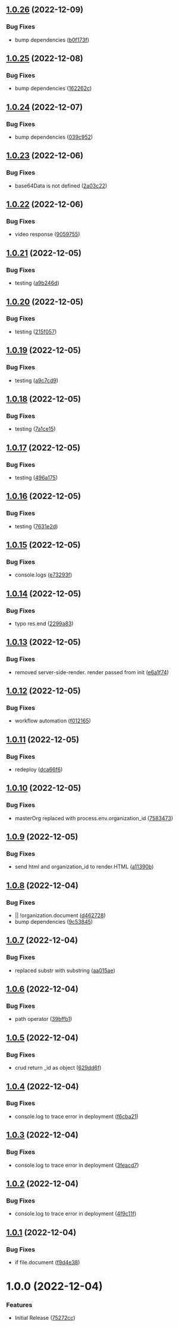 ## [1.0.26](https://github.com/CoCreate-app/CoCreate-file-server/compare/v1.0.25...v1.0.26) (2022-12-09)


### Bug Fixes

* bump dependencies ([b0f173f](https://github.com/CoCreate-app/CoCreate-file-server/commit/b0f173f7053344fb839c142cff6af671419a0760))

## [1.0.25](https://github.com/CoCreate-app/CoCreate-file-server/compare/v1.0.24...v1.0.25) (2022-12-08)


### Bug Fixes

* bump dependencies ([162262c](https://github.com/CoCreate-app/CoCreate-file-server/commit/162262c4a8df2644a7b84b67b54756e99e852309))

## [1.0.24](https://github.com/CoCreate-app/CoCreate-file-server/compare/v1.0.23...v1.0.24) (2022-12-07)


### Bug Fixes

* bump dependencies ([039c952](https://github.com/CoCreate-app/CoCreate-file-server/commit/039c9529171787ff2f6fee40b02f89037a4ad1c2))

## [1.0.23](https://github.com/CoCreate-app/CoCreate-file-server/compare/v1.0.22...v1.0.23) (2022-12-06)


### Bug Fixes

* base64Data is not defined ([2a03c22](https://github.com/CoCreate-app/CoCreate-file-server/commit/2a03c22ed27c9e2c40471a032180017e0511d220))

## [1.0.22](https://github.com/CoCreate-app/CoCreate-file-server/compare/v1.0.21...v1.0.22) (2022-12-06)


### Bug Fixes

* video response ([9059755](https://github.com/CoCreate-app/CoCreate-file-server/commit/905975589082d547b34c6f0a581174e7860c4b36))

## [1.0.21](https://github.com/CoCreate-app/CoCreate-file-server/compare/v1.0.20...v1.0.21) (2022-12-05)


### Bug Fixes

* testing ([a9b246d](https://github.com/CoCreate-app/CoCreate-file-server/commit/a9b246d9ed42395b81ae60b82f19e98025e72a7b))

## [1.0.20](https://github.com/CoCreate-app/CoCreate-file-server/compare/v1.0.19...v1.0.20) (2022-12-05)


### Bug Fixes

* testing ([215f057](https://github.com/CoCreate-app/CoCreate-file-server/commit/215f05757ce6138e9e45df2491b4143416b49c96))

## [1.0.19](https://github.com/CoCreate-app/CoCreate-file-server/compare/v1.0.18...v1.0.19) (2022-12-05)


### Bug Fixes

* testing ([a9c7cd9](https://github.com/CoCreate-app/CoCreate-file-server/commit/a9c7cd98ec6dfb6097b7c57f70f737818478cd5b))

## [1.0.18](https://github.com/CoCreate-app/CoCreate-file-server/compare/v1.0.17...v1.0.18) (2022-12-05)


### Bug Fixes

* testing ([7a1ce15](https://github.com/CoCreate-app/CoCreate-file-server/commit/7a1ce15a12057260eeb9f121fdc21a26ca22df4d))

## [1.0.17](https://github.com/CoCreate-app/CoCreate-file-server/compare/v1.0.16...v1.0.17) (2022-12-05)


### Bug Fixes

* testing ([496a175](https://github.com/CoCreate-app/CoCreate-file-server/commit/496a17513e9c1cc6628fbb056501a015e9dc7c4e))

## [1.0.16](https://github.com/CoCreate-app/CoCreate-file-server/compare/v1.0.15...v1.0.16) (2022-12-05)


### Bug Fixes

* testing ([7631e2d](https://github.com/CoCreate-app/CoCreate-file-server/commit/7631e2de7cb8b617c4abb1f916603f3496fac453))

## [1.0.15](https://github.com/CoCreate-app/CoCreate-file-server/compare/v1.0.14...v1.0.15) (2022-12-05)


### Bug Fixes

* console.logs ([e73293f](https://github.com/CoCreate-app/CoCreate-file-server/commit/e73293fbb50330760a42250b773581527e870bd3))

## [1.0.14](https://github.com/CoCreate-app/CoCreate-file-server/compare/v1.0.13...v1.0.14) (2022-12-05)


### Bug Fixes

* typo res.end ([2299a83](https://github.com/CoCreate-app/CoCreate-file-server/commit/2299a83a7f54b14a6f034cfa54563f090acfc344))

## [1.0.13](https://github.com/CoCreate-app/CoCreate-file-server/compare/v1.0.12...v1.0.13) (2022-12-05)


### Bug Fixes

* removed server-side-render. render passed from init ([e6a1f74](https://github.com/CoCreate-app/CoCreate-file-server/commit/e6a1f745ce9800f2a3721e6e680aec6401d3df43))

## [1.0.12](https://github.com/CoCreate-app/CoCreate-file-server/compare/v1.0.11...v1.0.12) (2022-12-05)


### Bug Fixes

* workflow automation ([f012165](https://github.com/CoCreate-app/CoCreate-file-server/commit/f012165d7f852756b21196b198d52d5a311d1141))

## [1.0.11](https://github.com/CoCreate-app/CoCreate-file-server/compare/v1.0.10...v1.0.11) (2022-12-05)


### Bug Fixes

* redeploy ([dca66f6](https://github.com/CoCreate-app/CoCreate-file-server/commit/dca66f67703f0a8da528a25b6cbd25151e7d9b00))

## [1.0.10](https://github.com/CoCreate-app/CoCreate-file-server/compare/v1.0.9...v1.0.10) (2022-12-05)


### Bug Fixes

* masterOrg replaced with process.env.organization_id ([7583473](https://github.com/CoCreate-app/CoCreate-file-server/commit/75834733dcdd957433f34a2ca1ca33faf766be4a))

## [1.0.9](https://github.com/CoCreate-app/CoCreate-file-server/compare/v1.0.8...v1.0.9) (2022-12-05)


### Bug Fixes

* send html and organization_id to render.HTML ([a11390b](https://github.com/CoCreate-app/CoCreate-file-server/commit/a11390be2c40cdead9eaeab253c11477cafe21f7))

## [1.0.8](https://github.com/CoCreate-app/CoCreate-file-server/compare/v1.0.7...v1.0.8) (2022-12-04)


### Bug Fixes

*  || !organization.document ([d462728](https://github.com/CoCreate-app/CoCreate-file-server/commit/d462728e319d6af3d87487f75b2b12ef6a495255))
* bump dependencies ([9c53845](https://github.com/CoCreate-app/CoCreate-file-server/commit/9c5384510a632fa53a7e569779cfdef2ef51aef2))

## [1.0.7](https://github.com/CoCreate-app/CoCreate-file-server/compare/v1.0.6...v1.0.7) (2022-12-04)


### Bug Fixes

* replaced substr with substring ([aa015ae](https://github.com/CoCreate-app/CoCreate-file-server/commit/aa015ae7366ff8a26c6a9d54cbea004d994f03a9))

## [1.0.6](https://github.com/CoCreate-app/CoCreate-file-server/compare/v1.0.5...v1.0.6) (2022-12-04)


### Bug Fixes

* path operator ([39bffb1](https://github.com/CoCreate-app/CoCreate-file-server/commit/39bffb1bad4e136335dfe051c23eaecd55f203a7))

## [1.0.5](https://github.com/CoCreate-app/CoCreate-file-server/compare/v1.0.4...v1.0.5) (2022-12-04)


### Bug Fixes

* crud return _id as object ([629dd6f](https://github.com/CoCreate-app/CoCreate-file-server/commit/629dd6f9aabf17ba2b41124df9b214768b07508c))

## [1.0.4](https://github.com/CoCreate-app/CoCreate-file-server/compare/v1.0.3...v1.0.4) (2022-12-04)


### Bug Fixes

* console.log to trace error in deployment ([f6cba21](https://github.com/CoCreate-app/CoCreate-file-server/commit/f6cba2155475bb5436e2eba513ee5a2594db78e7))

## [1.0.3](https://github.com/CoCreate-app/CoCreate-file-server/compare/v1.0.2...v1.0.3) (2022-12-04)


### Bug Fixes

* console.log to trace error in deployment ([3feacd7](https://github.com/CoCreate-app/CoCreate-file-server/commit/3feacd78fdd6265d0d5641484775721d7d823146))

## [1.0.2](https://github.com/CoCreate-app/CoCreate-file-server/compare/v1.0.1...v1.0.2) (2022-12-04)


### Bug Fixes

* console.log to trace error in deployment ([4f9c11f](https://github.com/CoCreate-app/CoCreate-file-server/commit/4f9c11f886ad113c008c2464e734d2172dc11ee2))

## [1.0.1](https://github.com/CoCreate-app/CoCreate-file-server/compare/v1.0.0...v1.0.1) (2022-12-04)


### Bug Fixes

* if file.document ([f9d4e38](https://github.com/CoCreate-app/CoCreate-file-server/commit/f9d4e38b00bbdef7912bee6964797b8957ff189b))

# 1.0.0 (2022-12-04)


### Features

* Initial Release ([75272cc](https://github.com/CoCreate-app/CoCreate-file-server/commit/75272cc4bb4e0ea0bb780a8285808f8d93fcff6a))
